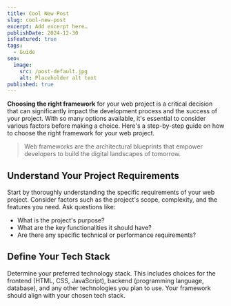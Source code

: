 ```yaml
---
title: Cool New Post
slug: cool-new-post
excerpt: Add excerpt here…
publishDate: 2024-12-30
isFeatured: true
tags:
  - Guide
seo:
  image:
    src: /post-default.jpg
    alt: Placeholder alt text
published: true
---
```


**Choosing the right framework** for your web project is a critical decision that can significantly impact the development process and the success of your project. With so many options available, it's essential to consider various factors before making a choice. Here's a step-by-step guide on how to choose the right framework for your web project.

> Web frameworks are the architectural blueprints that empower developers to build the digital landscapes of tomorrow.
## Understand Your Project Requirements

Start by thoroughly understanding the specific requirements of your web project. Consider factors such as the project's scope, complexity, and the features you need. Ask questions like:
- What is the project's purpose?
- What are the key functionalities it should have?
- Are there any specific technical or performance requirements?
## Define Your Tech Stack

Determine your preferred technology stack. This includes choices for the frontend (HTML, CSS, JavaScript), backend (programming language, database), and any other technologies you plan to use. Your framework should align with your chosen tech stack.
